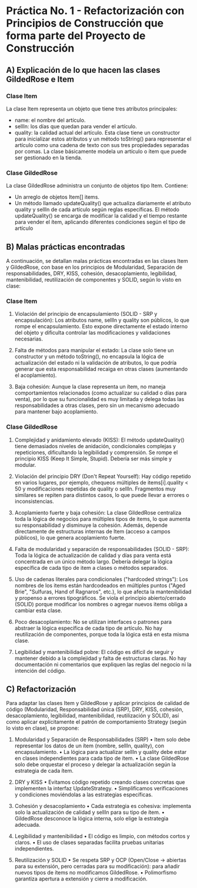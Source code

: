 # Práctica No. 1 - Refactorización con Principios de Construcción que forma parte del Proyecto de Construcción

## A) Explicación de lo que hacen las clases GildedRose e Item

### Clase Item

La clase Item representa un objeto que tiene tres atributos principales:
* name: el nombre del artículo.
* sellIn: los días que quedan para vender el artículo.
* quality: la calidad actual del artículo.
Esta clase tiene un constructor para inicializar estos atributos y un método toString() para representar el artículo como una cadena de texto con sus tres propiedades separadas por comas. La clase básicamente modela un artículo o ítem que puede ser gestionado en la tienda.

### Clase GildedRose

La clase GildedRose administra un conjunto de objetos tipo Item. Contiene:
* Un arreglo de objetos Item[] items.
* Un método llamado updateQuality() que actualiza diariamente el atributo quality y sellIn de cada artículo según reglas específicas.
El método updateQuality() se encarga de modificar la calidad y el tiempo restante para vender el ítem, aplicando diferentes condiciones según el tipo de artículo

## B) Malas prácticas encontradas

A continuación, se detallan malas prácticas encontradas en las clases Item y GildedRose, con base en los principios de Modularidad, Separación de responsabilidades, DRY, KISS, cohesión, desacoplamiento, legibilidad, mantenibilidad, reutilización de componentes y SOLID, según lo visto en clase:

### Clase Item

1. Violación del principio de encapsulamiento (SOLID - SRP y encapsulación):
Los atributos name, sellIn y quality son públicos, lo que rompe el encapsulamiento. Esto expone directamente el estado interno del objeto y dificulta controlar las modificaciones y validaciones necesarias.

2. Falta de métodos para manipular el estado:
La clase solo tiene un constructor y un método toString(), no encapsula la lógica de actualización del estado ni la validación de atributos, lo que podría generar que esta responsabilidad recaiga en otras clases (aumentando el acoplamiento).

3. Baja cohesión:
Aunque la clase representa un ítem, no maneja comportamientos relacionados (como actualizar su calidad o días para venta), por lo que su funcionalidad es muy limitada y delega todas las responsabilidades a otras clases, pero sin un mecanismo adecuado para mantener bajo acoplamiento.

### Clase GildedRose

1. Complejidad y anidamiento elevado (KISS):
El método updateQuality() tiene demasiados niveles de anidación, condicionales complejas y repeticiones, dificultando la legibilidad y comprensión. Se rompe el principio KISS (Keep It Simple, Stupid). Debería ser más simple y modular.

2. Violación del principio DRY (Don't Repeat Yourself):
Hay código repetido en varios lugares, por ejemplo, chequeos múltiples de items[i].quality < 50 y modificaciones repetidas de quality o sellIn. Fragmentos muy similares se repiten para distintos casos, lo que puede llevar a errores o inconsistencias.

3. Acoplamiento fuerte y baja cohesión:
La clase GildedRose centraliza toda la lógica de negocios para múltiples tipos de items, lo que aumenta su responsabilidad y disminuye la cohesión. Además, depende directamente de estructuras internas de Item (acceso a campos públicos), lo que genera acoplamiento fuerte.

4. Falta de modularidad y separación de responsabilidades (SOLID - SRP):
Toda la lógica de actualización de calidad y días para venta está concentrada en un único método largo. Debería delegar la lógica específica de cada tipo de item a clases o métodos separados.

5. Uso de cadenas literales para condicionales ("hardcoded strings"):
Los nombres de los items están hardcodeados en múltiples puntos ("Aged Brie", "Sulfuras, Hand of Ragnaros", etc.), lo que afecta la mantenibilidad y propenso a errores tipográficos. Se viola el principio abierto/cerrado (SOLID) porque modificar los nombres o agregar nuevos items obliga a cambiar esta clase.

6. Poco desacoplamiento:
No se utilizan interfaces o patrones para abstraer la lógica específica de cada tipo de artículo. No hay reutilización de componentes, porque toda la lógica está en esta misma clase.

7. Legibilidad y mantenibilidad pobre:
El código es difícil de seguir y mantener debido a la complejidad y falta de estructuras claras. No hay documentación ni comentarios que expliquen las reglas del negocio ni la intención del código.


## C) Refactorización

Para adaptar las clases Item y GildedRose y aplicar principios de calidad de código (Modularidad, Responsabilidad única (SRP), DRY, KISS, cohesión, desacoplamiento, legibilidad, mantenibilidad, reutilización y SOLID), así como aplicar explícitamente el patrón de comportamiento Strategy (según lo visto en clase), se propone:

1. Modularidad y Separación de Responsabilidades (SRP)
•	Item solo debe representar los datos de un ítem (nombre, sellIn, quality), con encapsulamiento.
•	La lógica para actualizar sellIn y quality debe estar en clases independientes para cada tipo de ítem.
•	La clase GildedRose solo debe orquestar el proceso y delegar la actualización según la estrategia de cada ítem.

2. DRY y KISS
•	Evitamos código repetido creando clases concretas que implementen la interfaz UpdateStrategy.
•	Simplificamos verificaciones y condiciones moviéndolas a las estrategias específicas.

3. Cohesión y desacoplamiento
•	Cada estrategia es cohesiva: implementa solo la actualización de calidad y sellIn para su tipo de ítem.
•	GildedRose desconoce la lógica interna, solo elige la estrategia adecuada.

4. Legibilidad y mantenibilidad
•	El código es limpio, con métodos cortos y claros.
•	El uso de clases separadas facilita pruebas unitarias independientes.

5. Reutilización y SOLID
•	Se respeta SRP y OCP (Open/Close -> abiertas para su extensión, pero cerradas para su modificación): para añadir nuevos tipos de ítems no modificamos GildedRose.
•	Polimorfismo garantiza apertura a extensión y cierre a modificación.
